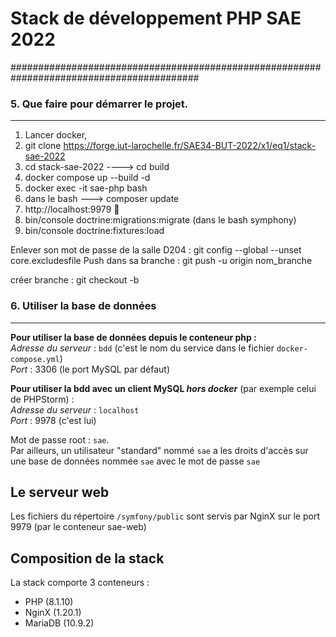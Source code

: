 Stack de développement PHP SAE 2022
===================================
##########################################################################################

### 5. Que faire pour démarrer le projet.
-----------------------------

 1) Lancer docker,
 2) git clone https://forge.iut-larochelle.fr/SAE34-BUT-2022/x1/eq1/stack-sae-2022
 3) cd stack-sae-2022 ----> cd build
 4) docker compose up --build -d
 5) docker exec -it sae-php bash 
 6) dans le bash ---> composer update
 7) http://localhost:9979 🎉
 8) bin/console doctrine:migrations:migrate (dans le bash symphony)
 9) bin/console doctrine:fixtures:load

Enlever son mot de passe de la salle D204 : git config --global --unset core.excludesfile
Push dans sa branche : git push -u origin nom_branche

créer branche : git checkout -b 

### 6. Utiliser la base de données
-----------------------------

**Pour utiliser la base de données depuis le conteneur php :**  
_Adresse du serveur_ : `bdd` (c'est le nom du service dans le fichier `docker-compose.yml`)  
_Port_ : 3306 (le port MySQL par défaut)

**Pour utiliser la bdd avec un client MySQL _hors docker_** (par exemple celui de PHPStorm) :  
_Adresse du serveur_ : `localhost`  
_Port_ : 9978 (c'est lui)

Mot de passe root : `sae`.  
Par ailleurs, un utilisateur "standard" nommé `sae` a les droits d'accès sur une base de données nommée `sae`
avec le mot de passe `sae`

Le serveur web
--------------

Les fichiers du répertoire `/symfony/public` sont servis par NginX sur le port 9979 (par le conteneur sae-web)

Composition de la stack
-----------------------

La stack comporte 3 conteneurs :
- PHP (8.1.10)
- NginX (1.20.1)
- MariaDB (10.9.2)

